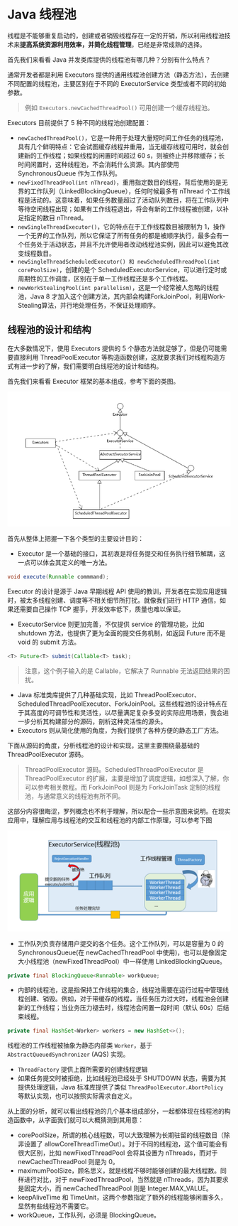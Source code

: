 # Java 线程池
线程是不能够重复启动的，创建或者销毁线程存在一定的开销，所以利用线程池技术来**提高系统资源利用效率，并简化线程管理**，已经是非常成熟的选择。

首先我们来看看 Java 并发类库提供的线程池有哪几种？分别有什么特点？

通常开发者都是利用 Executors 提供的通用线程池创建方法（静态方法），去创建不同配置的线程池，主要区别在于不同的 ExecutorService 类型或者不同的初始参数。
> 例如 `Executors.newCachedThreadPool()` 可用创建一个缓存线程池。

Executors 目前提供了 5 种不同的线程池创建配置：
* `newCachedThreadPool()`，它是一种用于处理大量短时间工作任务的线程池，具有几个鲜明特点：它会试图缓存线程并重用，当无缓存线程可用时，就会创建新的工作线程；如果线程的闲置时间超过 60 s，则被终止并移除缓存；长时间闲置时，这种线程池，不会消耗什么资源。其内部使用 SynchronousQueue 作为工作队列。
* `newFixedThreadPool(int nThread)`，重用指定数目的线程，背后使用的是无界的工作队列（LinkedBlockingQueue），任何时候最多有 nThread 个工作线程是活动的。这意味着，如果任务数量超过了活动队列数目，将在工作队列中等待空闲线程出现；如果有工作线程退出，将会有新的工作线程被创建，以补足指定的数目 nThread。
* `newSingleThreadExecutor()`，它的特点在于工作线程数目被限制为 1，操作一个无界的工作队列，所以它保证了所有任务的都是被顺序执行，最多会有一个任务处于活动状态，并且不允许使用者改动线程池实例，因此可以避免其改变线程数目。
* `newSingleThreadScheduledExecutor() 和 newScheduledThreadPool(int corePoolSize)`，创建的是个 ScheduledExecutorService，可以进行定时或周期性的工作调度，区别在于单一工作线程还是多个工作线程。
* `newWorkStealingPool(int parallelism)`，这是一个经常被人忽略的线程池，Java 8 才加入这个创建方法，其内部会构建ForkJoinPool，利用Work-Stealing算法，并行地处理任务，不保证处理顺序。

## 线程池的设计和结构
在大多数情况下，使用 Executors 提供的 5 个静态方法就足够了，但是仍可能需要直接利用 ThreadPoolExecutor 等构造函数创建，这就要求我们对线程构造方式有进一步的了解，我们需要明白线程池的设计和结构。

首先我们来看看 Executor 框架的基本组成，参考下面的类图。

![executor](./Executor.png)

首先从整体上把握一下各个类型的主要设计目的：
* Executor 是一个基础的接口，其初衷是将任务提交和任务执行细节解耦，这一点可以体会其定义的唯一方法。
```java
void execute(Runnable commmand);
```
Executor 的设计是源于 Java 早期线程 API 使用的教训，开发者在实现应用逻辑时，被太多线程创建、调度等不相关细节所打扰。就像我们进行 HTTP 通信，如果还需要自己操作 TCP 握手，开发效率低下，质量也难以保证。
* ExecutorService 则更加完善，不仅提供 service 的管理功能，比如 shutdown 方法，也提供了更为全面的提交任务机制，如返回 Future 而不是 void 的 submit 方法。
```java
<T> Future<T> submit(Callable<T> task);
```
> 注意，这个例子输入的是 Callable，它解决了 Runnable 无法返回结果的困扰。
* Java 标准类库提供了几种基础实现，比如 ThreadPoolExecutor、ScheduledThreadPoolExecutor、ForkJoinPool。这些线程池的设计特点在于其高度的可调节性和灵活性，以尽量满足复杂多变的实际应用场景，我会进一步分析其构建部分的源码，剖析这种灵活性的源头。
* Executors 则从简化使用的角度，为我们提供了各种方便的静态工厂方法。

下面从源码的角度，分析线程池的设计和实现，这里主要围绕最基础的 ThreadPoolExecutor 源码。
> ThreadPoolExecutor 源码。ScheduledThreadPoolExecutor 是 ThreadPoolExecutor 的扩展，主要是增加了调度逻辑，如想深入了解，你可以参考相关教程。而 ForkJoinPool 则是为 ForkJoinTask 定制的线程池，与通常意义的线程池有所不同。

这部分内容很晦涩，罗列概念也不利于理解，所以配合一些示意图来说明。在现实应用中，理解应用与线程池的交互和线程池的内部工作原理，可以参考下图

![executor-service](./ExecutorService.png)

* 工作队列负责存储用户提交的各个任务。这个工作队列，可以是容量为 0 的 SynchronousQueue(在 newCachedThreadPool 中使用)，也可以是像固定大小线程池（newFixedThreadPool）中一样使用 LinkedBlockingQueue。
```java
private final BlockingQueue<Runnable> workQueue;
```
* 内部的线程池，这是指保持工作线程的集合，线程池需要在运行过程中管理线程创建、销毁。例如，对于带缓存的线程，当任务压力过大时，线程池会创建新的工作线程；当业务压力褪去时，线程池会闲置一段时间（默认 60s）后结束线程。
```java
private final HashSet<Worker> workers = new HashSet<>();
```

线程池的工作线程被抽象为静态内部类 `Worker`，基于 `AbstractQueuedSynchronizer` (AQS) 实现。
* `ThreadFactory` 提供上面所需要的创建线程逻辑
* 如果任务提交时被拒绝，比如线程池已经处于 SHUTDOWN 状态，需要为其提供处理逻辑，Java 标准库提供了类似 `ThreadPoolExecutor.AbortPolicy` 等默认实现，也可以按照实际需求自定义。

从上面的分析，就可以看出线程池的几个基本组成部分，一起都体现在线程池的构造函数中，从字面我们就可以大概猜测到其用意：
* corePoolSize，所谓的核心线程数，可以大致理解为长期驻留的线程数目（除非设置了 allowCoreThreadTimeOut）。对于不同的线程池，这个值可能会有很大区别，比如 newFixedThreadPool 会将其设置为 nThreads，而对于 newCachedThreadPool 则是为 0。
* maximumPoolSize，顾名思义，就是线程不够时能够创建的最大线程数。同样进行对比，对于 newFixedThreadPool，当然就是 nThreads，因为其要求是固定大小，而 newCachedThreadPool 则是 Integer.MAX_VALUE。
* keepAliveTime 和 TimeUnit，这两个参数指定了额外的线程能够闲置多久，显然有些线程池不需要它。
* workQueue，工作队列，必须是 BlockingQueue。
